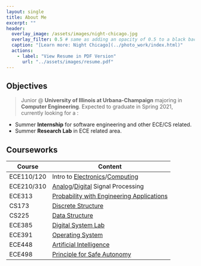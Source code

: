```yaml
---
layout: single
title: About Me
excerpt: ""
header:
  overlay_image: /assets/images/night-chicago.jpg
  overlay_filter: 0.5 # same as adding an opacity of 0.5 to a black background
  caption: "[Learn more: Night Chicago](../photo_work/index.html)"
  actions:
    - label: "View Resume in PDF Version"
      url: "../assets/images/resume.pdf"
---
```


<head>
    <meta charset="utf-8">
    <style>
        .button1 {
            -webkit-transition-duration: 0.5s;
            transition-duration: 0.5s;
            padding: 8px 16px;
            text-align: center;
            background-color: rgba(150,150,150,0.3);
            color: black;
            border: 0px solid #4CAF50;
            border-radius:5px;
        }
        .button1:hover {
            background-color: rgba(255,255,255,0.5);
            color: white;
        }
    </style>
</head>

<!-- <button class="button1"> <a  href="#top_of_resume"> Resume </a> </button>
<button class="button1"> [PDF Version](../assets/images/resume.pdf) </button>

<div id="top_of_resume"> </div> -->

## Objectives



> Junior @ **University of Illinois at Urbana-Champaign** majoring in **Computer Engineering**. Expected to graduate in Spring 2021, currently looking for a :
* Summer **Internship** for software engineering and other ECE/CS related.
* Summer **Research Lab** in ECE related area.

## Courseworks

| Course  | Content |
| ------------- | ------------- |
| ECE110/120 | Intro to [Electronics](https://ece.illinois.edu/academics/courses/profile/ECE110)/[Computing](https://ece.illinois.edu/academics/courses/profile/ECE120)  |
| ECE210/310 | [Analog](https://ece.illinois.edu/academics/courses/profile/ECE210)/[Digital](https://ece.illinois.edu/academics/courses/profile/ECE310) Signal Processing |
| ECE313 | [Probability with Engineering Applications](https://ece.illinois.edu/academics/courses/profile/ECE313) |
| CS173 | [Discrete Structure](https://cs.illinois.edu/courses/profile/CS173) |
| CS225 | [Data Structure](https://cs.illinois.edu/courses/profile/CS225) |
| ECE385 | [Digital System Lab](https://ece.illinois.edu/academics/courses/profile/ECE385) |
| ECE391 | [Operating System](https://ece.illinois.edu/academics/courses/profile/ECE391) |
| ECE448 | [Artificial Intelligence](https://ece.illinois.edu/academics/courses/profile/ECE448) |
| ECE498 | [Principle for Safe Autonomy](https://publish.illinois.edu/safe-autonomy/) |





<!--
---
#### Education

---

**University of Illinois at Urbana-Champaign** - *Aug 2017 - May 2021*
<br>*- Champaign, IL*
<br>Bachelor of Science in *Computer Engineering*	- GPA: 3.76 / 4.00


* Relevant Courseworks: Data Structure, Digital System Lab, Computer System & Programming, Probability with Engineering Application, Analog/Digital Signal Processing...

---
#### Experience

---

**Malu Innovation**																													- **Shanghai, China**

*Software Engieering Intern, R&D Department*																	- *June 2019 - July 2019*

* Extracting and processing data from warehouse database, optimizing warehouse storage location.
* Extracting and transforming laser scan data from Lidar into usable data.
* Assisting R&D department, communicating between colleagues.

**Prevail Optoelectronics Equipment Co.,LTD**													        	- **Hangzhou, China**

*Maintenance Assistant*																							   	 -  *July 2018 - August 2018*

* Inspect damaged outdoor trunk amplifier (used for TV signal transmission), replace out malfunctioning or burned chips, transistors and fuses.
* Using multimeter and frequency analyzer to examine the circuit board and signal functionality.
* Assisting maintenance team, recording repair histories.

---
#### Project

---


<button class="button1">
**[Stickman Badminton](https://github.com/bznick98/ECE385/tree/master/Final_Project)**
</button>
**Video Game based on FPGA programming** -
**Champaign, IL**

* Implementing the game in hardware, supporting multiplayer using two keyboards(USB & PS/2).
* Implementing game graphics in frame buffer, connecting with VGA monitor.
* Complex game logic and state machine.


<button class="button1">
**[Car-Industry Database File Reader](https://github.com/CrysisDeu/malu_intern/tree/master/EXCEL_PROJECT_NEW)**
</button>																				- **Shanghai, China**

* Utilize file I/O, data structure and STL in C++ to process data information from car-industry data file.
* Organize information(such as auto parts and daily operation information) in hash-maps, search data in short time.

---
#### Activities

---

**Champaign Photography Association**																	- *September 2017 - Present*

* Organized a photography exhibition at a local coffee shop.
* Worked as an authorized agent in the association, make room reservations for activities.
* Developed a [time-lapse video](https://www.youtube.com/watch?v=D7_J1bN1dOU) with other members in the organization.

---
#### Skills

---

* C++, C, SystemVerilog, LC-3, MATLAB, Ubuntu, jekyll, Markdown, Arduino, Adobe Lightroom, Final Cut Pro, <button class="button1">[Photography](photo_work.html)</button> -->
